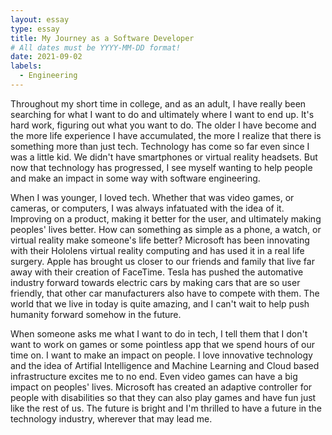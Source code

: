 ```yaml
---
layout: essay
type: essay
title: My Journey as a Software Developer
# All dates must be YYYY-MM-DD format!
date: 2021-09-02
labels:
  - Engineering
---
```


Throughout my short time in college, and as an adult, I have really been searching for what I want to do and ultimately where I want to end up. It's hard work, figuring out what you want to do. The older I have become and the more life experience I have accumulated, the more I realize that there is something more than just tech. Technology has come so far even since I was a little kid. We didn't have smartphones or virtual reality headsets. But now that technology has progressed, I see myself wanting to help people and make an impact in some way with software engineering. 

When I was younger, I loved tech. Whether that was video games, or cameras, or computers, I was always infatuated with the idea of it. Improving on a product,  making it better for the user, and ultimately making peoples' lives better. How can something as simple as a phone, a watch, or virtual reality make someone's life better? Microsoft has been innovating with their Hololens virtual reality computing and has used it in a real life surgery. Apple has brought us closer to our friends and family that live far away with their creation of FaceTime. Tesla has pushed the automative industry forward towards electric cars by making cars that are so user friendly, that other car manufacturers also have to compete with them. The world that we live in today is quite amazing, and I can't wait to help push humanity forward somehow in the future. 

When someone asks me what I want to do in tech, I tell them that I don't want to work on games or some pointless app that we spend hours of our time on. I want to make an impact on people. I love innovative technology and the idea of Artifial Intelligence and Machine Learning and Cloud based infrastructure excites me to no end. Even video games can have a big impact on peoples' lives. Microsoft has created an adaptive controller for people with disabilities so that they can also play games and have fun just like the rest of us. The future is bright and I'm thrilled to have a future in the technology industry, wherever that may lead me. 
